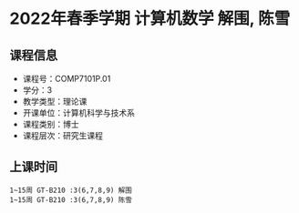 # 2022年春季学期 计算机数学 解围, 陈雪






## 课程信息

- 课程号：COMP7101P.01
- 学分：3
- 教学类型：理论课
- 开课单位：计算机科学与技术系
- 课程类别：博士
- 课程层次：研究生课程

## 上课时间

```
1~15周 GT-B210 :3(6,7,8,9) 解围
1~15周 GT-B210 :3(6,7,8,9) 陈雪
```

